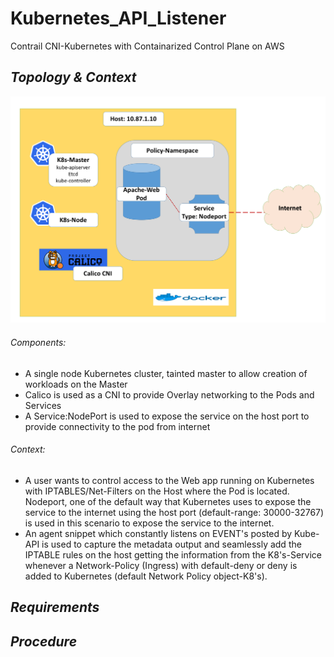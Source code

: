 # Kubernetes_API_Listener

Contrail CNI-Kubernetes with Containarized Control Plane on AWS


## _Topology & Context_

![alt text](https://github.com/gokulpch/Kubernetes_API_Listener/blob/master/images/Topology.png)

###### Components:

* A single node Kubernetes cluster, tainted master to allow creation of workloads on the Master
* Calico is used as a CNI to provide Overlay networking to the Pods and Services
* A Service:NodePort is used to expose the service on the host port to provide connectivity to the pod from internet

###### Context:

* A user wants to control access to the Web app running on Kubernetes with IPTABLES/Net-Filters on the Host where the Pod is located. Nodeport, one of the default way that Kubernetes uses to expose the service to the internet using the host port (default-range: 30000-32767) is used in this scenario to expose the service to the internet.
* An agent snippet which constantly listens on EVENT's posted by Kube-API is used to capture the metadata output and seamlessly add the IPTABLE rules on the host getting the information from the K8's-Service whenever a Network-Policy (Ingress) with default-deny or deny is added to Kubernetes (default Network Policy object-K8's).




## _Requirements_

## _Procedure_
